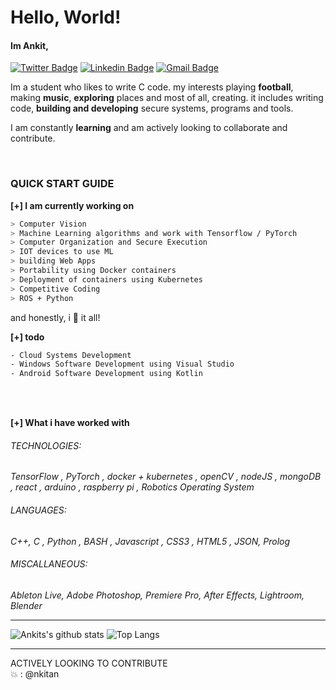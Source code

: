 # Hello, World!
#### Im Ankit, 
[![Twitter Badge](https://img.shields.io/badge/-@ankitdas2k-1ca0f1?style=flat-square&labelColor=1ca0f1&logo=twitter&logoColor=white&link=https://twitter.com/AnkitDas2k)](https://twitter.com/AnkitDas2k) [![Linkedin Badge](https://img.shields.io/badge/-ankitdas-blue?style=flat-square&logo=Linkedin&logoColor=white&link=https://www.linkedin.com/in/ankit-das-929513193/)](https://www.linkedin.com/in/ankit-das-929513193/)
[![Gmail Badge](https://img.shields.io/badge/-ankitdas2k@gmail.com-c14438?style=flat-square&logo=Gmail&logoColor=white&link=mailto:ankitdas2k@gmail.com)](mailto:ankitdas2k@gmail.com)
<br>
<p align=center>
<a>

Im a student who likes to write C code.
my interests playing **football**, making **music**, **exploring** places and most of all, creating. 
it includes writing code, **building and developing** secure systems, programs and tools.

I am constantly **learning** and am actively looking to collaborate and contribute.


<br>

### QUICK START GUIDE

**[+]  I am currently working on**
````bash
> Computer Vision
> Machine Learning algorithms and work with Tensorflow / PyTorch 
> Computer Organization and Secure Execution
> IOT devices to use ML
> building Web Apps
> Portability using Docker containers
> Deployment of containers using Kubernetes
> Competitive Coding
> ROS + Python
````
and honestly, i :green_heart: it all! 

**[+] todo**
```` bash
- Cloud Systems Development
- Windows Software Development using Visual Studio
- Android Software Development using Kotlin
````
<br>
<br>

**[+]  What i have worked with**
<p>

###### TECHNOLOGIES:
*TensorFlow , PyTorch , docker + kubernetes , openCV , nodeJS , mongoDB , react , arduino , raspberry pi , Robotics Operating System*
<br>
###### LANGUAGES:
*C++, C , Python , BASH , Javascript , CSS3 , HTML5 , JSON, Prolog*
<br>
###### MISCALLANEOUS:
*Ableton Live, Adobe Photoshop, Premiere Pro, After Effects, Lightroom, Blender*
</p>

__________________________________________________

![Ankits's github stats](https://github-readme-stats.vercel.app/api?username=nkitan&show_icons=true&hide_title=true&hide_rank=true&line_height=19) ![Top Langs](https://github-readme-stats.vercel.app/api/top-langs/?username=nkitan&layout=compact)
</a>
</p>

-------------------------------
ACTIVELY LOOKING TO CONTRIBUTE   
:boom: : @nkitan
